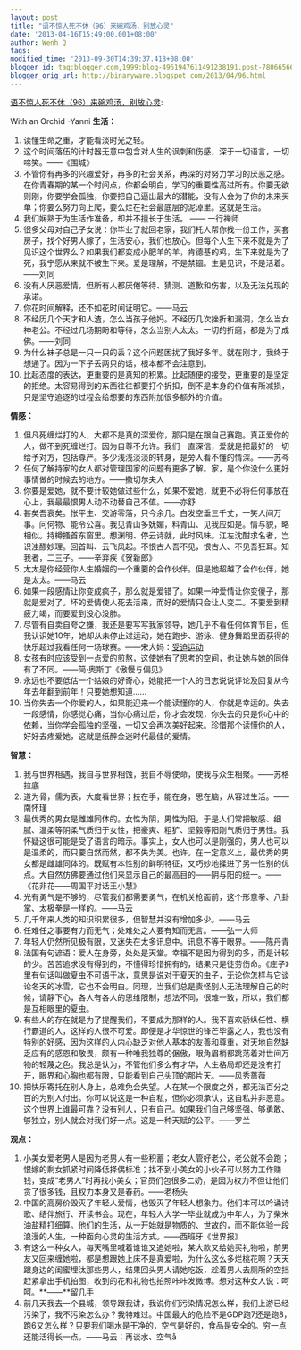 ```yaml
---
layout: post
title: "语不惊人死不休（96）来碗鸡汤，别放心灵"
date: '2013-04-16T15:49:00.001+08:00'
author: Wenh Q
tags:
modified_time: '2013-09-30T14:39:37.418+08:00'
blogger_id: tag:blogger.com,1999:blog-4961947611491238191.post-7806656628928558395
blogger_orig_url: http://binaryware.blogspot.com/2013/04/96.html
---
```


[语不惊人死不休（96）来碗鸡汤，别放心灵](http://zreading.cn.feedsportal.com/c/35042/f/647833/s/2aaf5ac2/l/0L0Szreading0Bcn0Carchives0C37220Bhtml/story01.htm):

With an Orchid -Yanni
**生活：**

1.  读懂生命之重，才能看淡时光之轻。
2.  这个时间落伍的计时器无意中包含对人生的讽刺和伤感，深于一切语言，一切啼笑。——《围城》
3.  不管你有再多的兴趣爱好，再多的社会关系，再深的对努力学习的厌恶之感。在你青春期的某一个时间点，你都会明白，学习的重要性高过所有。你要无欲则刚，你要学会孤独，你要把自己逼出最大的潜能，没有人会为了你的未来买单；你要么努力向上爬，要么烂在社会最底层的泥淖里。这就是生活。
4.  我们娴熟于为生活作准备，却并不擅长于生活。 —— 一行禅师
5.  很多父母对自己子女说：你毕业了就回老家，我们托人帮你找一份工作，买套房子，找个好男人嫁了，生活安心，我们也放心。但每个人生下来不就是为了见识这个世界么？如果我们都变成小肥羊的羊，肯德基的鸡，生下来就是为了死，我宁愿从来就不被生下来。爱是理解，不是禁锢。生是见识，不是活着。——刘同
6.  没有人厌恶爱情，但所有人都厌倦等待、猜测、道歉和伤害，以及无法兑现的承诺。
7.  你花时间解释，还不如花时间证明它。――马云
8.  不经历几个天才和人渣，怎么当孩子他妈。不经历几次挫折和漏洞，怎么当女神老公。不经过几场期盼和等待，怎么当别人太太。一切的折磨，都是为了成佛。——刘同
9.  为什么袜子总是一只一只的丢？这个问题困扰了我好多年。就在刚才，我终于想通了。因为一下子丢两只的话，根本都不会注意到。
10. 比起态度的表达，更重要的是真知的积累。比起随便的接受，更重要的是坚定的拒绝。太容易得到的东西往往都要打个折扣，倒不是本身的价值有所减损，只是坚守追逐的过程会给想要的东西附加很多额外的价值。

**情感：**

1.  但凡死缠烂打的人，大都不是真的深爱你，那只是在跟自己赛跑。真正爱你的人，做不到死缠烂打。因为自尊不允许。我们一直深信，爱就是把最好的一切给予对方，包括尊严。多少浅浅淡淡的转身，是旁人看不懂的情深。——苏芩
2.  任何了解持家的女人都对管理国家的问题有更多了解。家，是个你没什么更好事情做的时候去的地方。——撒切尔夫人
3.  你要是爱她，就不要计较她做过些什么，如果不爱她，就更不必将任何事放在心上，我最最恨男人动不动替自己不值。——亦舒
4.  甚矣吾衰矣。怅平生、交游零落，只今余几。白发空垂三千丈，一笑人间万事。问何物、能令公喜。我见青山多妩媚，料青山、见我应如是。情与貌，略相似。持樽搔首东窗里。想渊明、停云诗就，此时风味。江左沈酣求名者，岂识浊醪妙理。回首叫、云飞风起。不恨古人吾不见，恨古人、不见吾狂耳。知我者，二三子。——辛弃疾《贺新郎》
5.  太太是你经营你人生婚姻的一个重要的合作伙伴。但是她超越了合作伙伴，她是太太。――马云
6.  如果一段感情让你变成疯子，那么就是爱错了。如果一种爱情让你变傻子，那就是爱对了。坏的爱情使人死去活来，而好的爱情只会让人变二。不要爱到精疲力竭，而要爱到没心没肺。
7.  尽管有自卖自夸之嫌，我还是要写写我家领导，她几乎不看任何体育节目，但我认识她10年，她却从未停止过运动，她在跑步、游泳、健身舞蹈里面获得的快乐超过我看任何一场球赛。——宋大妈：[受迫运动](http://dharmasong.net/2013/04/945.html)
8.  女孩有时应该受到一点爱的煎熬，这使她有了思考的空间，也让她与她的同伴有了不同。——简·奥斯丁《傲慢与偏见》
9.  永远也不要低估一个姑娘的好奇心，她能把一个人的日志说说评论及回复从今年去年翻到前年！只要她想知道……
10. 当你失去一个你爱的人，如果能迎来一个能读懂你的人，你就是幸运的。失去一段感情，你感觉心痛，当你心痛过后，你才会发现，你失去的只是你心中的依赖，当你学会孤独的坚强，一切又会再次美好起来。珍惜那个读懂你的人，好好去疼爱她，这就是纸醉金迷时代最佳的爱情。

**智慧：**

1.  我与世界相遇，我自与世界相蚀，我自不辱使命，使我与众生相聚。——苏格拉底
2.  道为骨，儒为表，大度看世界；技在手，能在身，思在脑，从容过生活。——南怀瑾
3.  最优秀的男女是雌雄同体的。女性为阴，男性为阳，于是人们常把敏感、细腻、温柔等阴柔气质归于女性，把豪爽、粗犷、坚毅等阳刚气质归于男性。我怀疑这很可能是受了语言的暗示。事实上，女人也可以是刚强的，男人也可以是温柔的，而只要自然而然，都不失为美。也许。在一定意义上，最优秀的男女都是雌雄同体的。既赋有本性别的鲜明特征，又巧妙地揉进了另一性别的优点。大自然仿佛要通过他们来显示自己的最高目的——阴与阳的统一。——《花非花——周国平对话王小慧》
4.  光有勇气是不够的，尽管我们都需要勇气，在机关枪面前，这个形意拳、八卦掌、太极拳是一样的。――马云
5.  几千年来人类的知识积累很多，但智慧并没有增加多少。――马云
6.  任难任之事要有力而无气；处难处之人要有知而无言。——弘一大师
7.  年轻人仍然所见极有限，又迷失在太多讯息中。讯息不等于眼界。——陈丹青
8.  法国有句谚语：爱人在身旁，处处是天堂。幸福不是因为得到的多，而是计较的少。苦苦追求没有得到的，不懂得珍惜拥有的，结果只是徒劳伤命。《庄子》里有句话叫做夏虫不可语于冰，意思是说对于夏天的虫子，无论你怎样与它谈论冬天的冰雪，它也不会明白。同理，当我们总是责怪别人无法理解自己的时候，请静下心，各人有各人的思维限制，想法不同，很难一致，所以，我们都是互相眼里的夏虫。
9.  有些人的存在就是为了提醒我们，不要成为那样的人。我不喜欢骄纵任性、横行霸道的人，这样的人很不可爱。即便是才华惊世的锋芒毕露之人，我也没有特别的好感，因为这样的人内心缺乏对他人基本的友善和尊重，对天地自然缺乏应有的感恩和敬畏，颇有一种唯我独尊的倨傲，眼角眉梢都跳荡着对世间万物的轻蔑之色。我总是认为，不管他们多么有才华，人生格局却还是没有打开，眼界和心胸也都有限，只能看到自己头顶的那片天。——风秀蔷薇
10. 把快乐寄托在别人身上，总难免会失望。人在某一个限度之外，都无法百分之百的为别人付出。你可以说这是一种自私，但你必须承认，这自私并非恶意。这个世界上谁最可靠？没有别人，只有自己。如果我们自己够坚强、够勇敢、够独立，别人就会对我们好一点。这是一种天赋的公平。——罗兰

**观点：**

1.  小美女爱老男人是因为老男人有一些积蓄；老女人管好老公，老公就不会跑；恨嫁的剩女抓紧时间降低择偶标准；找不到小美女的小伙子可以努力工作赚钱，变成“老男人”时再找小美女；官员们包很多二奶，是因为权力不但让他们贪了很多钱，且权力本身又是春药。——老杨头
2.  中国的高房价毁灭了年轻人爱情，也毁灭了年轻人想象力。他们本可以吟诵诗歌、结伴旅行、开读书会。现在，年轻人大学一毕业就成为中年人，为了柴米油盐精打细算。他们的生活，从一开始就是物质的、世故的，而不能体验一段浪漫的人生，一种面向心灵的生活方式。——西班牙《世界报》
3.  有这么一种女人，每天嘴里喊着谁谁又追她啦，某大款又给她买礼物啦，前男友又回来缠她啦，都是想跟她上床不是真爱啦，为什么这么多烂桃花啊？天天跟身边的闺蜜埋汰那些男人，结果回头男人请她吃饭，趁着男人去厕所的空挡赶紧拿出手机拍图，收到的花和礼物也拍照咔咔发微博。想对这种女人说：呵呵。**——**留几手
4.  前几天我去一个县城，领导跟我讲，我说你们污染情况怎么样，我们上游已经污染了，我不污染怎么办？我特难过。中国最大的危险不是GDP跑7还是跑8，跑6又怎么样？只要我们喝水是干净的，空气是好的，食品是安全的。穷一点还能活得长一点。——马云：再谈水、空气å
